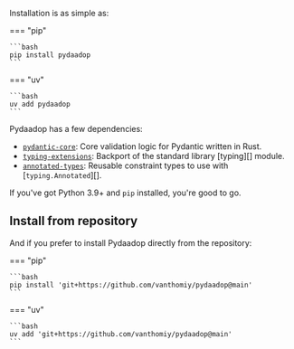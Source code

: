 Installation is as simple as:

=== "pip"

    ```bash
    pip install pydaadop
    ```

=== "uv"

    ```bash
    uv add pydaadop
    ```

Pydaadop has a few dependencies:

* [`pydantic-core`](https://pypi.org/project/pydantic-core/): Core validation logic for Pydantic written in Rust.
* [`typing-extensions`](https://pypi.org/project/typing-extensions/): Backport of the standard library [typing][] module.
* [`annotated-types`](https://pypi.org/project/annotated-types/): Reusable constraint types to use with [`typing.Annotated`][].

If you've got Python 3.9+ and `pip` installed, you're good to go.

## Install from repository

And if you prefer to install Pydaadop directly from the repository:


=== "pip"

    ```bash
    pip install 'git+https://github.com/vanthomiy/pydaadop@main'
    ```

=== "uv"

    ```bash
    uv add 'git+https://github.com/vanthomiy/pydaadop@main'
    ```
